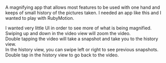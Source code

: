 A magnifying app that allows most features to be used with one hand and keeps of small history of the pictures taken. I needed an app like this and I wanted to play with RubyMotion.

I wanted very little UI in order to see more of what is being magnified.  
Swiping up and down in the video view will zoom the video.  
Double tapping the video will take a snapshot and take you to the history view.  
In the history view, you can swipe left or right to see previous snapshots.  
Double tap in the history view to go back to the video.  
